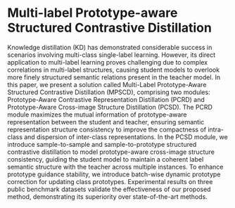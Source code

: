 # Multi-label Prototype-aware Structured Contrastive Distillation

Knowledge distillation (KD) has demonstrated considerable success in scenarios involving multi-class single-label learning. However, its direct application to multi-label learning proves challenging due to complex correlations in multi-label structures, causing student models to overlook more finely structured semantic relations present in the teacher model. In this paper, we present a solution called Multi-Label Prototype-Aware Structured Contrastive Distillation (MPSCD), comprising two modules: Prototype-Aware Contrastive Representation Distillation (PCRD) and Prototype-Aware Cross-image Structure Distillation (PCSD). The PCRD module maximizes the mutual information of prototype-aware representation between the student and teacher, ensuring semantic representation structure consistency to improve the compactness of intra-class and dispersion of inter-class representations. In the PCSD module, we introduce sample-to-sample and sample-to-prototype structured contrastive distillation to model prototype-aware cross-image structure consistency, guiding the student model to maintain a coherent label semantic structure with the teacher across multiple instances. To enhance prototype guidance stability, we introduce batch-wise dynamic prototype correction for updating class prototypes. Experimental results on three public benchmark datasets validate the effectiveness of our proposed method, demonstrating its superiority over state-of-the-art methods.
